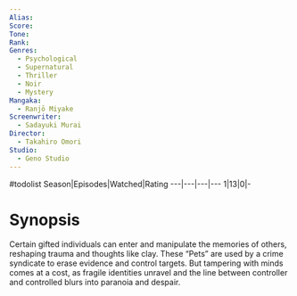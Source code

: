 ```yaml
---
Alias:
Score:
Tone: 
Rank:
Genres:
  - Psychological
  - Supernatural
  - Thriller
  - Noir
  - Mystery
Mangaka:
  - Ranjō Miyake
Screenwriter:
  - Sadayuki Murai
Director:
  - Takahiro Omori
Studio:
  - Geno Studio
---
```

#todolist
Season|Episodes|Watched|Rating
---|---|---|---
1|13|0|-


# Synopsis
Certain gifted individuals can enter and manipulate the memories of others, reshaping trauma and thoughts like clay. These “Pets” are used by a crime syndicate to erase evidence and control targets. But tampering with minds comes at a cost, as fragile identities unravel and the line between controller and controlled blurs into paranoia and despair.